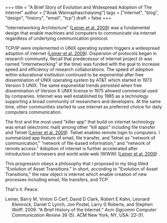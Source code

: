 +++
title = "A Brief Story of Evolution and Widespread Adoption of The Internet"
author = ["Anak Wannaphaschaiyong"]
tags = ["internet", "blog", "design", "history", "email", "tcp"]
draft = false
+++

"Internetworking Architecture" (<a href="#citeproc_bib_item_1">Leiner et al. 2009</a>) was a fundamental design that enable machines and computers to communicate via internet regardless of underlying communication protocol.

TCP/IP were implemented in UNIX operating system triggers a widespread adoption of internet (<a href="#citeproc_bib_item_1">Leiner et al. 2009</a>). Dispersion of protocols began in research community. Recall that predecessor of internet project (it was named "internetworking" at the time) was funded with the goal to increase speed and efficiency of research collaborations. The speed of adoption within educational institution continued to be exponential after free dissemination of UNIX operating system by AT&amp;T which started in 1973 Version 5 UNIX.
The same exponential trends persisted when free dissemination of Version 6 UNIX license in 1975 allowed commercial used by companies. Internet was well established by 1985 as a technology supporting a broad community of researchers and developers. At the same time, other communities started to use internet as preferred choice for daily computers communication.

The first and the most used "killer app" that build on internet technology was email (electronic mail) among other "kill apps" including file transfer and Telnet (<a href="#citeproc_bib_item_1">Leiner et al. 2009</a>). Telnet enables remote login to computers. I summarized app feature of email, file transfer, and Telnet as "network of communication," "network of file-based information," and "network of remote access." Adoption of internet is further accelerated after introduction of browsers and world wide web (WWW) (<a href="#citeproc_bib_item_1">Leiner et al. 2009</a>) .

This progression obeys a philosophy that I proposed in my blog titled "Evolution of Asset Transitions." In short, according to "Evolution of Asset Transitions," the new object is internet which enable creation of new processes including email, file transfers, and TCP.

That's it.
Peace.

<style>.csl-entry{text-indent: -1.5em; margin-left: 1.5em;}</style><div class="csl-bib-body">
  <div class="csl-entry"><a id="citeproc_bib_item_1"></a>Leiner, Barry M, Vinton G Cerf, David D Clark, Robert E Kahn, Leonard Kleinrock, Daniel C Lynch, Jon Postel, Larry G Roberts, and Stephen Wolff. 2009. “A Brief History of the Internet.” <i>Acm Sigcomm Computer Communication Review</i> 39 (5). ACM New York, NY, USA: 22–31.</div>
</div>
